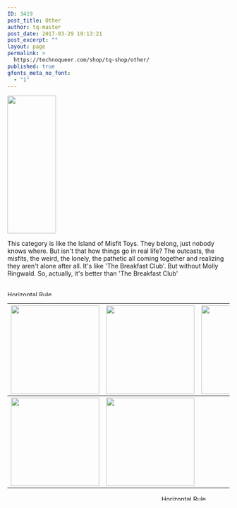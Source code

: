 ```yaml
---
ID: 3419
post_title: Other
author: tq-master
post_date: 2017-03-29 19:13:21
post_excerpt: ""
layout: page
permalink: >
  https://technoqueer.com/shop/tq-shop/other/
published: true
gfonts_meta_no_font:
  - "1"
---
```

<img src="https://technoqueer.com/shop/wp-content/uploads/2017/03/Other1M.png" alt="" width="110" height="312" class="alignleft size-full wp-image-111" />
<p style="text-align: left;">This category is like the Island of Misfit Toys. They belong, just nobody knows where. But isn't that how things go in real life? The outcasts, the misfits, the weird, the lonely, the pathetic all coming together and realizing they aren't alone after all. It's like 'The Breakfast Club'. But without Molly Ringwald. So, actually, it's better than 'The Breakfast Club'</p>
<br clear="all>

<p align="center"><img class="aligncenter size-full wp-image-99" src="https://technoqueer.com/shop/wp-content/uploads/2017/03/Rainbow-HR.jpg" alt="Horizontal Rule" width="800" height="12" /></p>

<table width="800" align="center">
<tbody>
<tr>
<th><a href="https://technoqueer.com/shop/tq-shop/other/friends-of-dorothy/"><img src="https://technoqueer.com/shop/wp-content/uploads/2017/03/btn-friend-of-the-dorothys.png" alt="" width="200" height="200" class="aligncenter size-full wp-image-1482" /></a></th>
<th><a href="https://technoqueer.com/shop/tq-shop/other/i-learned-to-dance-watching-ellen/"><img src="https://technoqueer.com/shop/wp-content/uploads/2017/03/btn-ellen-dance.png" alt="" width="200" height="200" class="aligncenter size-full wp-image-709" /></a></th>
<th><a href="https://technoqueer.com/shop/tq-shop/other/i-read-queer-people/"><img src="https://technoqueer.com/shop/wp-content/uploads/2017/04/btn-read-queer.png" alt="" width="200" height="200" class="aligncenter size-full wp-image-10906" /></a></th>
</tr>
<tr>
<th width="33%"><a href="https://technoqueer.com/shop/tq-shop/other/queerworms/"><img src="https://technoqueer.com/shop/wp-content/uploads/2017/03/btn-queerworms.png" alt="" width="200" height="200" class="aligncenter size-full wp-image-29398" /></a></th>
<th width="34%"><a href="https://technoqueer.com/shop/tq-shop/other/john-waters/"><img src="https://technoqueer.com/shop/wp-content/uploads/2017/04/btn-John-Waters-Category.png" alt="" width="200" height="200" class="aligncenter size-full wp-image-19115" /></a></th>
<th width="33%"></th>
</tr>

</tbody>
</table>
<p align="center"><img class="aligncenter size-full wp-image-99" src="https://technoqueer.com/shop/wp-content/uploads/2017/03/Rainbow-HR.jpg" alt="Horizontal Rule" width="800" height="12" /></p>